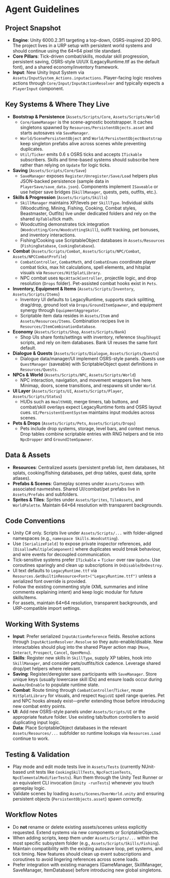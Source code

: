 # Agent Guidelines

## Project Snapshot
- **Engine**: Unity 6000.2.3f1 targeting a top-down, OSRS-inspired 2D RPG. The project lives in a URP setup with persistent world systems and should continue using the 64×64 pixel tile standard.
- **Core Pillars**: Tick-driven combat/skills, modular skill progression, persistent saving, OSRS-style UI/UX (LegacyRuntime.ttf as the default font), and a shared economy/inventory framework.
- **Input**: New Unity Input System via `Assets/InputSystem_Actions.inputactions`. Player-facing logic resolves actions through `Core/Input/InputActionResolver` and typically expects a `PlayerInput` component.

## Key Systems & Where They Live
- **Bootstrap & Persistence** (`Assets/Scripts/Core`, `Assets/Scripts/World`)
  - `Core/GameManager` is the scene-agnostic bootstrapper. It caches singletons spawned by `Resources/PersistentObjects.asset` and starts autosaves via `SaveManager`.
  - `World/ScenePersistentObject` and `World/PersistentObjectBootstrap` keep singleton prefabs alive across scenes while preventing duplicates.
  - `Util/Ticker` emits 0.6 s OSRS ticks and accepts `ITickable` subscribers. Skills and time-based systems should subscribe here rather than relying on `Update` for logic ticks.
- **Saving** (`Assets/Scripts/Core/Save`)
  - `SaveManager` exposes `Register/Unregister/Save/Load` helpers plus JSON-backed persistence (sample data in `PlayerSave/save_data.json`). Components implement `ISaveable` or use helper save bridges (`SkillManager`, quests, pets, outfits, etc.).
- **Skills & Progression** (`Assets/Scripts/Skills`)
  - `SkillManager` maintains XP/levels per `SkillType`. Individual skills (Woodcutting, Mining, Fishing, Cooking, Combat styles, Beastmaster, Outfits) live under dedicated folders and rely on the shared `XpTable`/tick math.
  - Woodcutting demonstrates tick integration (`Woodcutting/Core/WoodcuttingSkill`), outfit tracking, pet bonuses, and inventory interactions.
  - Fishing/Cooking use ScriptableObject databases in `Assets/Resources` (`FishingDatabase`, `CookingDatabase`).
- **Combat** (`Assets/Scripts/Combat`, `Assets/Scripts/NPC/Combat`, `Assets/NPCCombatProfile`)
  - `CombatController`, `CombatMath`, and `CombatEnums` coordinate player combat ticks, max hit calculations, spell elements, and hitsplat visuals via `Resources/HitSplatLibrary`.
  - NPC combat uses `NpcAttackController`, projectile logic, and drop resolution (`Drops` folder). Pet-assisted combat hooks exist in `Pets`.
- **Inventory, Equipment & Items** (`Assets/Scripts/Inventory`, `Assets/Scripts/Items`)
  - Inventory UI defaults to LegacyRuntime, supports stack splitting, drag/drop, ground loot via `Drops/GroundItemSpawner`, and equipment synergy through `EquipmentAggregator`.
  - Scriptable item data resides in `Assets/Item` and `Assets/Resources/Items`. Combination recipes live in `Resources/ItemCombinationDatabase`.
- **Economy** (`Assets/Scripts/Shop`, `Assets/Scripts/Bank`)
  - Shop UIs share fonts/settings with inventory, reference `Shop`/`ShopUI` scripts, and rely on item databases. Bank UI reuses the same font default.
- **Dialogue & Quests** (`Assets/Scripts/Dialogue`, `Assets/Scripts/Quests`)
  - Dialogue data/manager/UI implement OSRS-style panels. Quests use `QuestManager` (saveable) with ScriptableObject quest definitions in `Resources/Quests`.
- **NPCs & World** (`Assets/Scripts/NPC`, `Assets/Scripts/World`)
  - NPC interaction, navigation, and movement wrappers live here. Minimap, doors, scene transitions, and respawns sit under `World`.
- **UI Layer** (`Assets/Scripts/UI`, `Assets/Scripts/Player`, `Assets/Scripts/Status`)
  - HUDs such as `HealthHUD`, merge timers, tab buttons, and combat/skill overlays expect LegacyRuntime fonts and OSRS layout cues. `UI/PersistentEventSystem` maintains input modules across scenes.
- **Pets & Drops** (`Assets/Scripts/Pets`, `Assets/Scripts/Drops`)
  - Pets include drop systems, storage, level bars, and context menus. Drop tables combine scriptable entries with RNG helpers and tie into `NpcDropper` and `GroundItemSpawner`.

## Data & Assets
- **Resources**: Centralized assets (persistent prefab list, item databases, hit splats, cooking/fishing databases, pet drop tables, quest data, sprite atlases).
- **Prefabs & Scenes**: Gameplay scenes under `Assets/Scenes` with associated navmeshes. Shared UI/combat/pet prefabs live in `Assets/Prefabs` and subfolders.
- **Sprites & Tiles**: Sprites under `Assets/Sprites`, `TileAssets`, and `WorldPalette`. Maintain 64×64 resolution with transparent backgrounds.

## Code Conventions
- Unity C# only. Scripts live under `Assets/Scripts/...` with folder-aligned namespaces (e.g., `namespace Skills.Woodcutting`).
- Use `[SerializeField]` to expose private inspector references, add `[DisallowMultipleComponent]` where duplicates would break behaviour, and wire events for decoupled communication.
- Tick-sensitive systems prefer `ITickable` + `Ticker` over raw `Update`. Use coroutines sparingly and clean up subscriptions in `OnDisable`/`OnDestroy`.
- UI text defaults to `LegacyRuntime.ttf` via `Resources.GetBuiltinResource<Font>("LegacyRuntime.ttf")` unless a serialized font override is provided.
- Follow the existing commenting style (XML summaries and inline comments explaining intent) and keep logic modular for future skills/items.
- For assets, maintain 64×64 resolution, transparent backgrounds, and URP-compatible import settings.

## Working With Systems
- **Input**: Prefer serialized `InputActionReference` fields. Resolve actions through `InputActionResolver.Resolve` so they auto-enable/disable. New interactables should plug into the shared Player action map (`Move`, `Interact`, `Prospect`, `Cancel`, `OpenMenu`).
- **Skills**: Register new skills in `SkillType`, supply XP tables, hook into `SkillManager`, and consider pets/outfits/tick cadence. Leverage shared drop/pet helpers where relevant.
- **Saving**: Register/deregister save participants with `SaveManager`. Store unique keys (usually lowercase skill IDs) and ensure loads occur during `Awake/OnEnable` to populate runtime state.
- **Combat**: Route timing through `CombatController`/`Ticker`, reuse `HitSplatLibrary` for visuals, and respect `MagicUI` spell range queries. Pet and NPC hooks already exist—prefer extending those before introducing new combat entry points.
- **UI**: Add new OSRS-style panels under `Assets/Scripts/UI` or the appropriate feature folder. Use existing tab/button controllers to avoid duplicating input logic.
- **Data**: Place ScriptableObject databases in the relevant `Assets/Resources/...` subfolder so runtime lookups via `Resources.Load` continue to work.

## Testing & Validation
- Play mode and edit mode tests live in `Assets/Tests` (currently NUnit-based unit tests like `CookingSkillTests`, `NpcFactionTests`, `NpcElementalModifierTests`). Run them through the Unity Test Runner or an equivalent CLI invocation (`Unity -runTests`) whenever you touch gameplay logic.
- Validate scenes by loading `Assets/Scenes/OverWorld.unity` and ensuring persistent objects (`PersistentObjects.asset`) spawn correctly.

## Workflow Notes
- Do **not** rename or delete existing assets/scenes unless explicitly requested. Extend systems via new components or ScriptableObjects.
- When adding scripts, keep them under `Assets/Scripts/...` within the most specific subsystem folder (e.g., `Assets/Scripts/Skills/Fishing`).
- Maintain compatibility with the existing autosave loop, pet systems, and tick timing. New features should clean up event subscriptions and coroutines to avoid lingering references across scene loads.
- Prefer integration with existing managers (GameManager, SkillManager, SaveManager, ItemDatabase) before introducing new global singletons.
